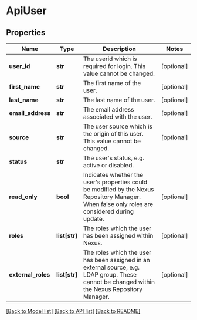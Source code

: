 # ApiUser

## Properties

| Name               | Type          | Description                                                                                                                                         | Notes      |
| ------------------ | ------------- | --------------------------------------------------------------------------------------------------------------------------------------------------- | ---------- |
| **user_id**        | **str**       | The userid which is required for login. This value cannot be changed.                                                                               | [optional] |
| **first_name**     | **str**       | The first name of the user.                                                                                                                         | [optional] |
| **last_name**      | **str**       | The last name of the user.                                                                                                                          | [optional] |
| **email_address**  | **str**       | The email address associated with the user.                                                                                                         | [optional] |
| **source**         | **str**       | The user source which is the origin of this user. This value cannot be changed.                                                                     | [optional] |
| **status**         | **str**       | The user&#x27;s status, e.g. active or disabled.                                                                                                    |
| **read_only**      | **bool**      | Indicates whether the user&#x27;s properties could be modified by the Nexus Repository Manager. When false only roles are considered during update. | [optional] |
| **roles**          | **list[str]** | The roles which the user has been assigned within Nexus.                                                                                            | [optional] |
| **external_roles** | **list[str]** | The roles which the user has been assigned in an external source, e.g. LDAP group. These cannot be changed within the Nexus Repository Manager.     | [optional] |

[[Back to Model list]](../README.md#documentation-for-models) [[Back to API list]](../README.md#documentation-for-api-endpoints) [[Back to README]](../README.md)
